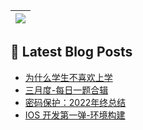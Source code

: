  <a href="https://github.com/anuraghazra/github-readme-stats"><img align="center" src="https://github-readme-stats.vercel.app/api/top-langs/?username=Usualminds&layout=compact&hide_border=true" /></a> |
| ------------- | 

## 📕 Latest Blog Posts
<!-- BLOG-POST-LIST:START -->
- [为什么学生不喜欢上学](https://www.qjidea.com/not_like_lesson/)
- [三月度-每日一题合辑](https://www.qjidea.com/march-lc/)
- [密码保护：2022年终总结](https://www.qjidea.com/2022_summary/)
- [IOS 开发第一弹-环境构建](https://www.qjidea.com/ios-%e5%bc%80%e5%8f%91%e7%ac%ac%e4%b8%80%e5%bc%b9-%e7%8e%af%e5%a2%83%e6%9e%84%e5%bb%ba/)
<!-- BLOG-POST-LIST:END -->
